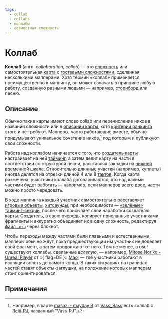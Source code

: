 ```yaml
---
tags:
  - collab
  - collabs
  - коллабы
  - совместная сложность
---
```


# Коллаб

**Коллаб** (англ. *collaboration*, *collab*) — это [сложность](/wiki/Beatmap/Difficulty) или самостоятельная [карта](/wiki/Beatmap) с [гостевыми сложностями](/wiki/Beatmap/Guest_difficulty), сделанная несколькими мапперами. Хотя термин «коллаб» применяется преимущественно к маппингу, он может означать в принципе любую работу, созданную разными людьми — например, [сториборд](/wiki/Storyboard) или песню.

## Описание

Обычно такие карты имеют слово collab или перечисление ников в названии сложности или в [описании карты](/wiki/Beatmap/Beatmap_description), хотя [критерии ранкинга](/wiki/Ranking_criteria) этого и не требуют. Мапперы, часто работающие вместе, обычно придумывают уникальное сочетание ников,[^name-example] под которым и публикуют свои сложности.

Работа над коллабом начинается с того, что [создатель карты](/wiki/Beatmap/Beatmap_host) настраивает на ней [тайминг](/wiki/Beatmapping/Timing), а затем делит карту на части в соответствии со структурой песни, расставляя закладки на [нижней временно́й шкале](/wiki/Client/Beatmap_editor/Timelines). Относительно длинные участки (например, куплеты) иногда делятся на отрезки длиной 4 или 8 [тактов](/wiki/Music_theory/Measure). Когда карта размечена, участники коллаба договариваются, кто над какими частями будет работать — например, если мапперов всего двое, части можно просто чередовать.

В ходе маппинга каждый участник самостоятельно расставляет [игровые объекты](/wiki/Gameplay/Hit_object), [хитсаунды](/wiki/Beatmapping/Hitsound), при необходимости — [«зелёные» тайминг-секции](/wiki/Client/Beatmap_editor/Timing#inherited-timing-point), после чего присылает свои наработки создателю карты. Создатель, в свою очередь, копирует присланные участниками фрагменты и аккуратно объединяет их в одну сложность, редактируя [файл `.osu`](/wiki/Client/File_formats/Osu_(file_format)) через блокнот.

Чтобы переходы между частями были плавными и естественными, мапперы обычно ждут, пока предшествующий им участник не доделает свой фрагмент, а затем продолжают от него. Тем не менее, в osu! существуют коллабы, сделанные *вслепую*, — например, [Mitose Noriko - Unreal Player](https://osu.ppy.sh/beatmapsets/828563#osu/1735958) от ::{ flag=DE }:: [Mao](https://osu.ppy.sh/users/2204515), — где участники работают в изоляции вплоть до самого конца. В таких ситуациях на границах частей ставят объекты-заглушки, на положение которых мапперам стоит ориентироваться.

## Примечания

[^name-example]: Например, в карте [masazi - mayday B](https://osu.ppy.sh/beatmapsets/74277#osu/233068) от [Vass\_Bass](https://osu.ppy.sh/users/188248) есть коллаб с [Reiji-RJ](https://osu.ppy.sh/users/305389), названный "Vass-RJ".
